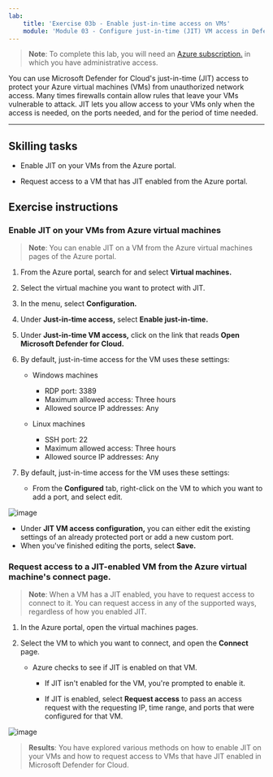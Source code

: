 ```yaml
---
lab:
    title: 'Exercise 03b - Enable just-in-time access on VMs'    
    module: 'Module 03 - Configure just-in-time (JIT) VM access in Defender for Cloud'
---
```



>**Note**: To complete this lab, you will need an [Azure subscription.](https://azure.microsoft.com/en-us/free/?azure-portal=true) in which you have administrative access. 


You can use Microsoft Defender for Cloud's just-in-time (JIT) access to protect your Azure virtual machines (VMs) from unauthorized network access. Many times firewalls contain allow rules that leave your VMs vulnerable to attack. JIT lets you allow access to your VMs only when the access is needed, on the ports needed, and for the period of time needed. 

---

## Skilling tasks

- Enable JIT on your VMs from the Azure portal.

- Request access to a VM that has JIT enabled from the Azure portal.

## Exercise instructions 

### Enable JIT on your VMs from Azure virtual machines

>**Note**: You can enable JIT on a VM from the Azure virtual machines pages of the Azure portal.

1. From the Azure portal, search for and select **Virtual machines.**
   
2. Select the virtual machine you want to protect with JIT.

3. In the menu, select **Configuration.**

4. Under **Just-in-time access,** select **Enable just-in-time.**

5. Under **Just-in-time VM access,** click on the link that reads **Open Microsoft Defender for Cloud.**

6. By default, just-in-time access for the VM uses these settings:

   - Windows machines
   
     - RDP port: 3389
     - Maximum allowed access: Three hours
     - Allowed source IP addresses: Any

   - Linux machines
     - SSH port: 22
     - Maximum allowed access: Three hours
     - Allowed source IP addresses: Any
   
7. By default, just-in-time access for the VM uses these settings:

   - From the **Configured** tab, right-click on the VM to which you want to add a port, and select edit.
  
 ![image](https://github.com/MicrosoftLearning/Secure-Azure-services-and-workloads-with-Microsoft-Defender-for-Cloud-regulatory-compliance-controls/assets/91347931/66cf98b6-2ce0-43c7-a7be-b5d69bcfac1d)




   - Under **JIT VM access configuration,** you can either edit the existing settings of an already protected port or add a new custom port.
   - When you've finished editing the ports, select **Save.**   

### Request access to a JIT-enabled VM from the Azure virtual machine's connect page.

>**Note**: When a VM has a JIT enabled, you have to request access to connect to it. You can request access in any of the supported ways, regardless of how you enabled JIT.
   
1. In the Azure portal, open the virtual machines pages.

2. Select the VM to which you want to connect, and open the **Connect** page.

   - Azure checks to see if JIT is enabled on that VM.

        - If JIT isn't enabled for the VM, you're prompted to enable it.
    
        - If JIT is enabled, select **Request access** to pass an access request with the requesting IP, time range, and ports that were configured for that VM.

![image](https://github.com/MicrosoftLearning/Secure-Azure-services-and-workloads-with-Microsoft-Defender-for-Cloud-regulatory-compliance-controls/assets/91347931/6f586d17-91a3-433f-9f92-f7d62985ecb5)





> **Results**: You have explored various methods on how to enable JIT on your VMs and how to request access to VMs that have JIT enabled in Microsoft Defender for Cloud.
